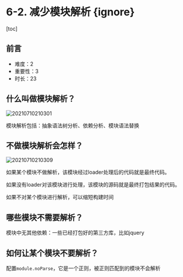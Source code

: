 # 6-2. 减少模块解析 {ignore}

[toc]

## 前言

- 难度：2
- 重要性：3
- 时长：23

## 什么叫做模块解析？

![20210710210301](https://cdn.jsdelivr.net/gh/123taojiale/dahuyou_picture@main/blogs/20210710210301.png)

模块解析包括：抽象语法树分析、依赖分析、模块语法替换

## 不做模块解析会怎样？

![20210710210309](https://cdn.jsdelivr.net/gh/123taojiale/dahuyou_picture@main/blogs/20210710210309.png)

如果某个模块不做解析，该模块经过loader处理后的代码就是最终代码。

如果没有loader对该模块进行处理，该模块的源码就是最终打包结果的代码。

如果不对某个模块进行解析，可以缩短构建时间

## 哪些模块不需要解析？

模块中无其他依赖：一些已经打包好的第三方库，比如jquery

## 如何让某个模块不要解析？

配置`module.noParse`，它是一个正则，被正则匹配到的模块不会解析